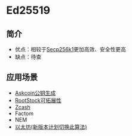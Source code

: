 # Ed25519

## 简介

- 优点：相较于[Secp256k1](加密算法-Secp256k1.md)更加高效、安全性更高
- 缺点：待查

## 应用场景

- [Askcoin公钥生成](../../公链/Askcoin/Askcoin白皮书.md)
- [RootStock可拓展性](../../公链/RootStock/RootStock白皮书.md)
- [Zcash](../../公链/Zcash/Zcash概要.md)
- Factom
- NEM
- [以太坊(新版本计划切换此算法)](../../公链/Ethereum/)
